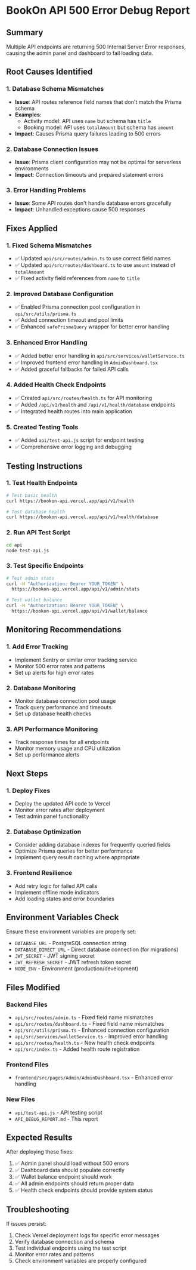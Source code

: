 # BookOn API 500 Error Debug Report

## Summary
Multiple API endpoints are returning 500 Internal Server Error responses, causing the admin panel and dashboard to fail loading data.

## Root Causes Identified

### 1. Database Schema Mismatches
- **Issue**: API routes reference field names that don't match the Prisma schema
- **Examples**:
  - Activity model: API uses `name` but schema has `title`
  - Booking model: API uses `totalAmount` but schema has `amount`
- **Impact**: Causes Prisma query failures leading to 500 errors

### 2. Database Connection Issues
- **Issue**: Prisma client configuration may not be optimal for serverless environments
- **Impact**: Connection timeouts and prepared statement errors

### 3. Error Handling Problems
- **Issue**: Some API routes don't handle database errors gracefully
- **Impact**: Unhandled exceptions cause 500 responses

## Fixes Applied

### 1. Fixed Schema Mismatches
- ✅ Updated `api/src/routes/admin.ts` to use correct field names
- ✅ Updated `api/src/routes/dashboard.ts` to use `amount` instead of `totalAmount`
- ✅ Fixed activity field references from `name` to `title`

### 2. Improved Database Configuration
- ✅ Enabled Prisma connection pool configuration in `api/src/utils/prisma.ts`
- ✅ Added connection timeout and pool limits
- ✅ Enhanced `safePrismaQuery` wrapper for better error handling

### 3. Enhanced Error Handling
- ✅ Added better error handling in `api/src/services/walletService.ts`
- ✅ Improved frontend error handling in `AdminDashboard.tsx`
- ✅ Added graceful fallbacks for failed API calls

### 4. Added Health Check Endpoints
- ✅ Created `api/src/routes/health.ts` for API monitoring
- ✅ Added `/api/v1/health` and `/api/v1/health/database` endpoints
- ✅ Integrated health routes into main application

### 5. Created Testing Tools
- ✅ Added `api/test-api.js` script for endpoint testing
- ✅ Comprehensive error logging and debugging

## Testing Instructions

### 1. Test Health Endpoints
```bash
# Test basic health
curl https://bookon-api.vercel.app/api/v1/health

# Test database health
curl https://bookon-api.vercel.app/api/v1/health/database
```

### 2. Run API Test Script
```bash
cd api
node test-api.js
```

### 3. Test Specific Endpoints
```bash
# Test admin stats
curl -H "Authorization: Bearer YOUR_TOKEN" \
  https://bookon-api.vercel.app/api/v1/admin/stats

# Test wallet balance
curl -H "Authorization: Bearer YOUR_TOKEN" \
  https://bookon-api.vercel.app/api/v1/wallet/balance
```

## Monitoring Recommendations

### 1. Add Error Tracking
- Implement Sentry or similar error tracking service
- Monitor 500 error rates and patterns
- Set up alerts for high error rates

### 2. Database Monitoring
- Monitor database connection pool usage
- Track query performance and timeouts
- Set up database health checks

### 3. API Performance Monitoring
- Track response times for all endpoints
- Monitor memory usage and CPU utilization
- Set up performance alerts

## Next Steps

### 1. Deploy Fixes
- Deploy the updated API code to Vercel
- Monitor error rates after deployment
- Test admin panel functionality

### 2. Database Optimization
- Consider adding database indexes for frequently queried fields
- Optimize Prisma queries for better performance
- Implement query result caching where appropriate

### 3. Frontend Resilience
- Add retry logic for failed API calls
- Implement offline mode indicators
- Add loading states and error boundaries

## Environment Variables Check

Ensure these environment variables are properly set:
- `DATABASE_URL` - PostgreSQL connection string
- `DATABASE_DIRECT_URL` - Direct database connection (for migrations)
- `JWT_SECRET` - JWT signing secret
- `JWT_REFRESH_SECRET` - JWT refresh token secret
- `NODE_ENV` - Environment (production/development)

## Files Modified

### Backend Files
- `api/src/routes/admin.ts` - Fixed field name mismatches
- `api/src/routes/dashboard.ts` - Fixed field name mismatches
- `api/src/utils/prisma.ts` - Enhanced connection configuration
- `api/src/services/walletService.ts` - Improved error handling
- `api/src/routes/health.ts` - New health check endpoints
- `api/src/index.ts` - Added health route registration

### Frontend Files
- `frontend/src/pages/Admin/AdminDashboard.tsx` - Enhanced error handling

### New Files
- `api/test-api.js` - API testing script
- `API_DEBUG_REPORT.md` - This report

## Expected Results

After deploying these fixes:
1. ✅ Admin panel should load without 500 errors
2. ✅ Dashboard data should populate correctly
3. ✅ Wallet balance endpoint should work
4. ✅ All admin endpoints should return proper data
5. ✅ Health check endpoints should provide system status

## Troubleshooting

If issues persist:
1. Check Vercel deployment logs for specific error messages
2. Verify database connection and schema
3. Test individual endpoints using the test script
4. Monitor error rates and patterns
5. Check environment variables are properly configured
